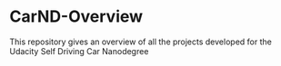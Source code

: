 # CarND-Overview
This repository gives an overview of all the projects developed for the Udacity Self Driving Car Nanodegree

